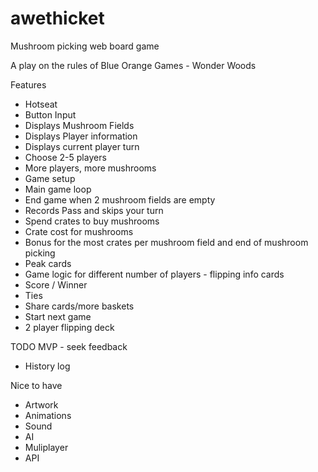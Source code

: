 # awethicket
Mushroom picking web board game

A play on the rules of Blue Orange Games - Wonder Woods

Features
- Hotseat
- Button Input
- Displays Mushroom Fields
- Displays Player information
- Displays current player turn
- Choose 2-5 players
- More players, more mushrooms
- Game setup
- Main game loop
- End game when 2 mushroom fields are empty
- Records Pass and skips your turn
- Spend crates to buy mushrooms
- Crate cost for mushrooms
- Bonus for the most crates per mushroom field and end of mushroom picking
- Peak cards
- Game logic for different number of players - flipping info cards
- Score / Winner
- Ties
- Share cards/more baskets
- Start next game
- 2 player flipping deck

TODO MVP - seek feedback
- History log

Nice to have
- Artwork
- Animations
- Sound
- AI
- Muliplayer
- API
